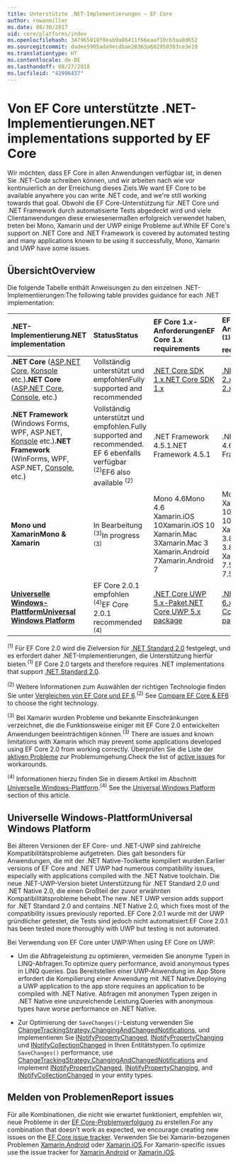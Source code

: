 ```yaml
---
title: Unterstützte .NET-Implementierungen – EF Core
author: rowanmiller
ms.date: 08/30/2017
uid: core/platforms/index
ms.openlocfilehash: 347965818f0eab9a86411f66eaaf10cb3aa8d652
ms.sourcegitcommit: dadee5905ada9ecdbae28363a682950383ce3e10
ms.translationtype: HT
ms.contentlocale: de-DE
ms.lasthandoff: 08/27/2018
ms.locfileid: "42996437"
---
```

# <a name="net-implementations-supported-by-ef-core"></a><span data-ttu-id="54cfe-102">Von EF Core unterstützte .NET-Implementierungen</span><span class="sxs-lookup"><span data-stu-id="54cfe-102">.NET implementations supported by EF Core</span></span>

<span data-ttu-id="54cfe-103">Wir möchten, dass EF Core in allen Anwendungen verfügbar ist, in denen Sie .NET-Code schreiben können, und wir arbeiten nach wie vor kontinuierlich an der Erreichung dieses Ziels.</span><span class="sxs-lookup"><span data-stu-id="54cfe-103">We want EF Core to be available anywhere you can write .NET code, and we're still working towards that goal.</span></span> <span data-ttu-id="54cfe-104">Obwohl die EF Core-Unterstützung für .NET Core und .NET Framework durch automatisierte Tests abgedeckt wird und viele Clientanwendungen diese erwiesenermaßen erfolgreich verwendet haben, treten bei Mono, Xamarin und der UWP einige Probleme auf.</span><span class="sxs-lookup"><span data-stu-id="54cfe-104">While EF Core's support on .NET Core and .NET Framework is covered by automated testing and many applications known to be using it successfully, Mono, Xamarin and UWP have some issues.</span></span>

## <a name="overview"></a><span data-ttu-id="54cfe-105">Übersicht</span><span class="sxs-lookup"><span data-stu-id="54cfe-105">Overview</span></span>

<span data-ttu-id="54cfe-106">Die folgende Tabelle enthält Anweisungen zu den einzelnen .NET-Implementierungen:</span><span class="sxs-lookup"><span data-stu-id="54cfe-106">The following table provides guidance for each .NET implementation:</span></span>

| <span data-ttu-id="54cfe-107">.NET-Implementierung</span><span class="sxs-lookup"><span data-stu-id="54cfe-107">.NET implementation</span></span>                                                                                                  | <span data-ttu-id="54cfe-108">Status</span><span class="sxs-lookup"><span data-stu-id="54cfe-108">Status</span></span>                                                             | <span data-ttu-id="54cfe-109">EF Core 1.x-Anforderungen</span><span class="sxs-lookup"><span data-stu-id="54cfe-109">EF Core 1.x requirements</span></span>                                                                                | <span data-ttu-id="54cfe-110">EF Core 2.x-Anforderungen <sup>(1)</sup></span><span class="sxs-lookup"><span data-stu-id="54cfe-110">EF Core 2.x requirements <sup>(1)</sup></span></span>                                                                 |
|:---------------------------------------------------------------------------------------------------------------------|:-------------------------------------------------------------------|:--------------------------------------------------------------------------------------------------------|:--------------------------------------------------------------------------------------------------------|
| <span data-ttu-id="54cfe-111">**.NET Core** ([ASP.NET Core](../get-started/aspnetcore/index.md), [Konsole](../get-started/netcore/index.md) etc.)</span><span class="sxs-lookup"><span data-stu-id="54cfe-111">**.NET Core** ([ASP.NET Core](../get-started/aspnetcore/index.md), [Console](../get-started/netcore/index.md), etc.)</span></span> | <span data-ttu-id="54cfe-112">Vollständig unterstützt und empfohlen</span><span class="sxs-lookup"><span data-stu-id="54cfe-112">Fully supported and recommended</span></span>                                    | [<span data-ttu-id="54cfe-113">.NET Core SDK 1.x</span><span class="sxs-lookup"><span data-stu-id="54cfe-113">.NET Core SDK 1.x</span></span>](https://www.microsoft.com/net/core/)                                                | [<span data-ttu-id="54cfe-114">.NET Core SDK 2.x</span><span class="sxs-lookup"><span data-stu-id="54cfe-114">.NET Core SDK 2.x</span></span>](https://www.microsoft.com/net/core/)                                                |
| <span data-ttu-id="54cfe-115">**.NET Framework** (Windows Forms, WPF, ASP.NET, [Konsole](../get-started/full-dotnet/index.md) etc.)</span><span class="sxs-lookup"><span data-stu-id="54cfe-115">**.NET Framework** (WinForms, WPF, ASP.NET, [Console](../get-started/full-dotnet/index.md), etc.)</span></span>                    | <span data-ttu-id="54cfe-116">Vollständig unterstützt und empfohlen.</span><span class="sxs-lookup"><span data-stu-id="54cfe-116">Fully supported and recommended.</span></span> <span data-ttu-id="54cfe-117">EF 6 ebenfalls verfügbar <sup>(2)</sup></span><span class="sxs-lookup"><span data-stu-id="54cfe-117">EF6 also available <sup>(2)</sup></span></span> | <span data-ttu-id="54cfe-118">.NET Framework 4.5.1</span><span class="sxs-lookup"><span data-stu-id="54cfe-118">.NET Framework 4.5.1</span></span>                                                                                    | <span data-ttu-id="54cfe-119">.NET Framework 4.6.1</span><span class="sxs-lookup"><span data-stu-id="54cfe-119">.NET Framework 4.6.1</span></span>                                                                                    |
| <span data-ttu-id="54cfe-120">**Mono und Xamarin**</span><span class="sxs-lookup"><span data-stu-id="54cfe-120">**Mono & Xamarin**</span></span>                                                                                                   | <span data-ttu-id="54cfe-121">In Bearbeitung <sup>(3)</sup></span><span class="sxs-lookup"><span data-stu-id="54cfe-121">In progress <sup>(3)</sup></span></span>                                         | <span data-ttu-id="54cfe-122">Mono 4.6</span><span class="sxs-lookup"><span data-stu-id="54cfe-122">Mono 4.6</span></span> <br/> <span data-ttu-id="54cfe-123">Xamarin.iOS 10</span><span class="sxs-lookup"><span data-stu-id="54cfe-123">Xamarin.iOS 10</span></span> <br/> <span data-ttu-id="54cfe-124">Xamarin.Mac 3</span><span class="sxs-lookup"><span data-stu-id="54cfe-124">Xamarin.Mac 3</span></span> <br/> <span data-ttu-id="54cfe-125">Xamarin.Android 7</span><span class="sxs-lookup"><span data-stu-id="54cfe-125">Xamarin.Android 7</span></span>                               | <span data-ttu-id="54cfe-126">Mono 5.4</span><span class="sxs-lookup"><span data-stu-id="54cfe-126">Mono 5.4</span></span> <br/> <span data-ttu-id="54cfe-127">Xamarin.iOS 10.14</span><span class="sxs-lookup"><span data-stu-id="54cfe-127">Xamarin.iOS 10.14</span></span> <br/> <span data-ttu-id="54cfe-128">Xamarin.Mac 3.8</span><span class="sxs-lookup"><span data-stu-id="54cfe-128">Xamarin.Mac 3.8</span></span> <br/> <span data-ttu-id="54cfe-129">Xamarin.Android 7.5</span><span class="sxs-lookup"><span data-stu-id="54cfe-129">Xamarin.Android 7.5</span></span>                        |
| [<span data-ttu-id="54cfe-130">**Universelle Windows-Plattform**</span><span class="sxs-lookup"><span data-stu-id="54cfe-130">**Universal Windows Platform**</span></span>](../get-started/uwp/index.md)                                                        | <span data-ttu-id="54cfe-131">EF Core 2.0.1 empfohlen <sup>(4)</sup></span><span class="sxs-lookup"><span data-stu-id="54cfe-131">EF Core 2.0.1 recommended <sup>(4)</sup></span></span>                           | [<span data-ttu-id="54cfe-132">.NET Core UWP 5.x-Paket</span><span class="sxs-lookup"><span data-stu-id="54cfe-132">.NET Core UWP 5.x package</span></span>](https://www.nuget.org/packages/Microsoft.NETCore.UniversalWindowsPlatform/) | [<span data-ttu-id="54cfe-133">.NET Core UWP 6.x-Paket</span><span class="sxs-lookup"><span data-stu-id="54cfe-133">.NET Core UWP 6.x package</span></span>](https://www.nuget.org/packages/Microsoft.NETCore.UniversalWindowsPlatform/) |

<span data-ttu-id="54cfe-134"><sup>(1)</sup> Für EF Core 2.0 wird die Zielversion für [.NET Standard 2.0](https://docs.microsoft.com/dotnet/standard/net-standard) festgelegt, und es erfordert daher .NET-Implementierungen, die Unterstützung hierfür bieten.</span><span class="sxs-lookup"><span data-stu-id="54cfe-134"><sup>(1)</sup> EF Core 2.0 targets and therefore requires .NET implementations that support [.NET Standard 2.0](https://docs.microsoft.com/dotnet/standard/net-standard).</span></span>

<span data-ttu-id="54cfe-135"><sup>(2)</sup> Weitere Informationen zum Auswählen der richtigen Technologie finden Sie unter [Vergleichen von EF Core und EF 6](../../efcore-and-ef6/index.md).</span><span class="sxs-lookup"><span data-stu-id="54cfe-135"><sup>(2)</sup> See [Compare EF Core & EF6](../../efcore-and-ef6/index.md) to choose the right technology.</span></span>

<span data-ttu-id="54cfe-136"><sup>(3)</sup> Bei Xamarin wurden Probleme und bekannte Einschränkungen verzeichnet, die die Funktionsweise einiger mit EF Core 2.0 entwickelten Anwendungen beeinträchtigen können.</span><span class="sxs-lookup"><span data-stu-id="54cfe-136"><sup>(3)</sup> There are issues and known limitations with Xamarin which may prevent some applications developed using EF Core 2.0 from working correctly.</span></span> <span data-ttu-id="54cfe-137">Überprüfen Sie die Liste der [aktiven Probleme](https://github.com/aspnet/entityframeworkCore/issues?q=is%3Aopen+is%3Aissue+label%3Aarea-xamarin) zur Problemumgehung.</span><span class="sxs-lookup"><span data-stu-id="54cfe-137">Check the list of [active issues](https://github.com/aspnet/entityframeworkCore/issues?q=is%3Aopen+is%3Aissue+label%3Aarea-xamarin) for workarounds.</span></span>

<span data-ttu-id="54cfe-138"><sup>(4)</sup> Informationen hierzu finden Sie in diesem Artikel im Abschnitt [Universelle Windows-Plattform](#universal-windows-platform).</span><span class="sxs-lookup"><span data-stu-id="54cfe-138"><sup>(4)</sup> See the [Universal Windows Platform](#universal-windows-platform) section of this article.</span></span>

## <a name="universal-windows-platform"></a><span data-ttu-id="54cfe-139">Universelle Windows-Plattform</span><span class="sxs-lookup"><span data-stu-id="54cfe-139">Universal Windows Platform</span></span>

<span data-ttu-id="54cfe-140">Bei älteren Versionen der EF Core- und .NET-UWP sind zahlreiche Kompatibilitätsprobleme aufgetreten. Dies galt besonders für Anwendungen, die mit der .NET Native-Toolkette kompiliert wurden.</span><span class="sxs-lookup"><span data-stu-id="54cfe-140">Earlier versions of EF Core and .NET UWP had numerous compatibility issues, especially with applications compiled with the .NET Native toolchain.</span></span> <span data-ttu-id="54cfe-141">Die neue .NET-UWP-Version bietet Unterstützung für .NET Standard 2.0 und .NET Native 2.0, die einen Großteil der zuvor erwähnten Kompatibilitätsprobleme behebt.</span><span class="sxs-lookup"><span data-stu-id="54cfe-141">The new .NET UWP version adds support for .NET Standard 2.0 and contains .NET Native 2.0, which fixes most of the compatibility issues previously reported.</span></span> <span data-ttu-id="54cfe-142">EF Core 2.0.1 wurde mit der UWP gründlicher getestet, die Tests sind jedoch nicht automatisiert.</span><span class="sxs-lookup"><span data-stu-id="54cfe-142">EF Core 2.0.1 has been tested more thoroughly with UWP but testing is not automated.</span></span>

<span data-ttu-id="54cfe-143">Bei Verwendung von EF Core unter UWP:</span><span class="sxs-lookup"><span data-stu-id="54cfe-143">When using EF Core on UWP:</span></span>

* <span data-ttu-id="54cfe-144">Um die Abfrageleistung zu optimieren, vermeiden Sie anonyme Typen in LINQ-Abfragen.</span><span class="sxs-lookup"><span data-stu-id="54cfe-144">To optimize query performance, avoid anonymous types in LINQ queries.</span></span> <span data-ttu-id="54cfe-145">Das Bereitstellen einer UWP-Anwendung im App Store erfordert die Kompilierung einer Anwendung mit .NET Native.</span><span class="sxs-lookup"><span data-stu-id="54cfe-145">Deploying a UWP application to the app store requires an application to be compiled with .NET Native.</span></span> <span data-ttu-id="54cfe-146">Abfragen mit anonymen Typen zeigen in .NET Native eine unzureichende Leistung.</span><span class="sxs-lookup"><span data-stu-id="54cfe-146">Queries with anonymous types have worse performance on .NET Native.</span></span>

* <span data-ttu-id="54cfe-147">Zur Optimierung der `SaveChanges()`-Leistung verwenden Sie [ChangeTrackingStrategy.ChangingAndChangedNotifications](/dotnet/api/microsoft.entityframeworkcore.changetrackingstrategy), und implementieren Sie [INotifyPropertyChanged](https://msdn.microsoft.com/en-us/library/system.componentmodel.inotifypropertychanged.aspx), [INotifyPropertyChanging](https://msdn.microsoft.com/en-us/library/system.componentmodel.inotifypropertychanging.aspx) und [INotifyCollectionChanged](https://msdn.microsoft.com/en-us/library/system.collections.specialized.inotifycollectionchanged.aspx) in Ihren Entitätstypen.</span><span class="sxs-lookup"><span data-stu-id="54cfe-147">To optimize `SaveChanges()` performance, use [ChangeTrackingStrategy.ChangingAndChangedNotifications](/dotnet/api/microsoft.entityframeworkcore.changetrackingstrategy) and implement [INotifyPropertyChanged](https://msdn.microsoft.com/en-us/library/system.componentmodel.inotifypropertychanged.aspx), [INotifyPropertyChanging](https://msdn.microsoft.com/en-us/library/system.componentmodel.inotifypropertychanging.aspx), and [INotifyCollectionChanged](https://msdn.microsoft.com/en-us/library/system.collections.specialized.inotifycollectionchanged.aspx) in your entity types.</span></span>

## <a name="report-issues"></a><span data-ttu-id="54cfe-148">Melden von Problemen</span><span class="sxs-lookup"><span data-stu-id="54cfe-148">Report issues</span></span>

<span data-ttu-id="54cfe-149">Für alle Kombinationen, die nicht wie erwartet funktioniert, empfehlen wir, neue Probleme in der [EF Core-Problemverfolgung](https://github.com/aspnet/entityframeworkcore/issues/new) zu erstellen.</span><span class="sxs-lookup"><span data-stu-id="54cfe-149">For any combination that doesn’t work as expected, we encourage creating new issues on the [EF Core issue tracker](https://github.com/aspnet/entityframeworkcore/issues/new).</span></span> <span data-ttu-id="54cfe-150">Verwenden Sie bei Xamarin-bezogenen Problemen [Xamarin.Android](https://github.com/xamarin/xamarin-android/issues/new) oder [Xamarin.iOS](https://github.com/xamarin/xamarin-macios/issues/new).</span><span class="sxs-lookup"><span data-stu-id="54cfe-150">For Xamarin-specific issues use the issue tracker for [Xamarin.Android](https://github.com/xamarin/xamarin-android/issues/new) or [Xamarin.iOS](https://github.com/xamarin/xamarin-macios/issues/new).</span></span>
